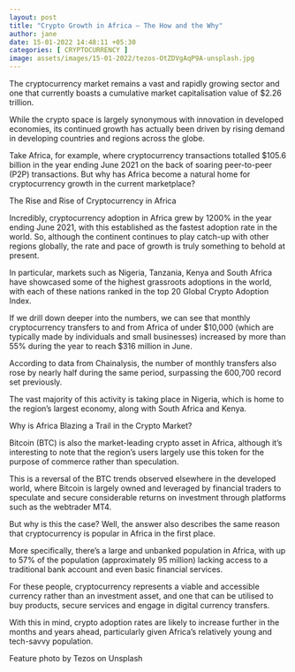 ```yaml
---
layout: post
title: "Crypto Growth in Africa – The How and the Why"
author: jane 
date: 15-01-2022 14:48:11 +05:30 
categories: [ CRYPTOCURRENCY ] 
image: assets/images/15-01-2022/tezos-OtZDVgAqP9A-unsplash.jpg
---
```

The cryptocurrency market remains a vast and rapidly growing sector and one that currently boasts a cumulative market capitalisation value of $2.26 trillion.

While the crypto space is largely synonymous with innovation in developed economies, its continued growth has actually been driven by rising demand in developing countries and regions across the globe.

Take Africa, for example, where cryptocurrency transactions totalled $105.6 billion in the year ending June 2021 on the back of soaring peer-to-peer (P2P) transactions. But why has Africa become a natural home for cryptocurrency growth in the current marketplace?

The Rise and Rise of Cryptocurrency in Africa

Incredibly, cryptocurrency adoption in Africa grew by 1200% in the year ending June 2021, with this established as the fastest adoption rate in the world. So, although the continent continues to play catch-up with other regions globally, the rate and pace of growth is truly something to behold at present.

In particular, markets such as Nigeria, Tanzania, Kenya and South Africa have showcased some of the highest grassroots adoptions in the world, with each of these nations ranked in the top 20 Global Crypto Adoption Index.

If we drill down deeper into the numbers, we can see that monthly cryptocurrency transfers to and from Africa of under $10,000 (which are typically made by individuals and small businesses) increased by more than 55% during the year to reach $316 million in June.

According to data from Chainalysis, the number of monthly transfers also rose by nearly half during the same period, surpassing the 600,700 record set previously.

The vast majority of this activity is taking place in Nigeria, which is home to the region’s largest economy, along with South Africa and Kenya.

Why is Africa Blazing a Trail in the Crypto Market?

Bitcoin (BTC) is also the market-leading crypto asset in Africa, although it’s interesting to note that the region’s users largely use this token for the purpose of commerce rather than speculation.

This is a reversal of the BTC trends observed elsewhere in the developed world, where Bitcoin is largely owned and leveraged by financial traders to speculate and secure considerable returns on investment through platforms such as the webtrader MT4.

But why is this the case? Well, the answer also describes the same reason that cryptocurrency is popular in Africa in the first place.

More specifically, there’s a large and unbanked population in Africa, with up to 57% of the population (approximately 95 million) lacking access to a traditional bank account and even basic financial services.

For these people, cryptocurrency represents a viable and accessible currency rather than an investment asset, and one that can be utilised to buy products, secure services and engage in digital currency transfers.

With this in mind, crypto adoption rates are likely to increase further in the months and years ahead, particularly given Africa’s relatively young and tech-savvy population.

Feature photo by Tezos on Unsplash